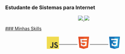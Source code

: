 ### Estudante de Sistemas para Internet


<div align="center">
  <p align="center">
  <a href="https://github.com/DAST-87">
  <img height="140em" src="https://github-readme-stats.vercel.app/api?username=DAST-87&show_icons=true&theme=dracula&include_all_commits=true&count_private=true"/>
  <img height="140em" src="https://github-readme-stats.vercel.app/api/top-langs/?username=DAST-87&layout=compact&langs_count=7&theme=dracula"/>
    </p>  
</div>
### Minhas Skills
  
<div align="center" style="display: inline_block"><br>
  <img align="center" alt="Davisson-Js" height="40" width="40" src="https://raw.githubusercontent.com/devicons/devicon/master/icons/javascript/javascript-original.svg">
    &nbsp;&nbsp;&nbsp;&nbsp;&nbsp;&nbsp;&nbsp;&nbsp;&nbsp;&nbsp;&nbsp;&nbsp;&nbsp;
  <img align="center" alt="Davisson-HTML" height="40" width="40" src="https://raw.githubusercontent.com/devicons/devicon/master/icons/html5/html5-original.svg">
    &nbsp;&nbsp;&nbsp;&nbsp;&nbsp;&nbsp;&nbsp;&nbsp;&nbsp;&nbsp;&nbsp;&nbsp;&nbsp;
  <img align="center" alt="Davisson-CSS" height="40" width="40" src="https://raw.githubusercontent.com/devicons/devicon/master/icons/css3/css3-original.svg">

</div>

